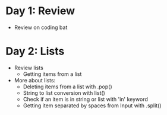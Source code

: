 # Day 1: Review
* Review on coding bat

# Day 2: Lists
* Review lists
  * Getting items from a list
* More about lists:
  * Deleting items from a list with .pop()
  * String to list conversion with list()
  * Check if an item is in string or list with 'in' keyword
  * Getting item separated by spaces from Input with .split()
